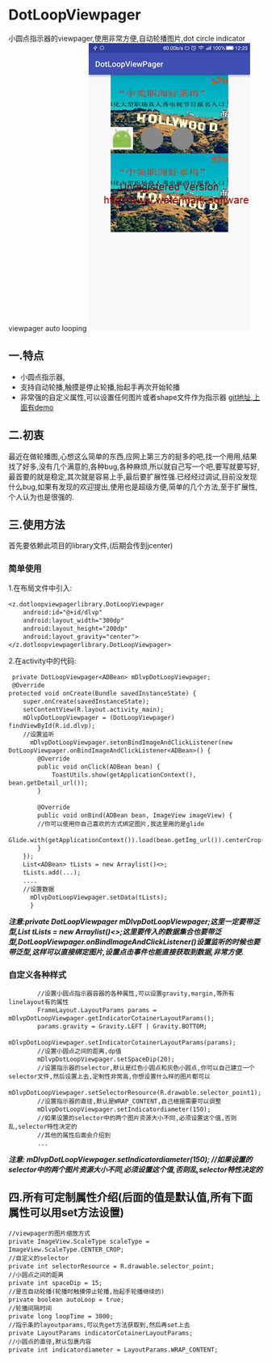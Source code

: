 # DotLoopViewpager
小圆点指示器的viewpager,使用非常方便,自动轮播图片,dot circle indicator viewpager auto looping
![示意图][1]
## 一.特点

 - 小圆点指示器,
 - 支持自动轮播,触摸是停止轮播,抬起手再次开始轮播
 - 非常强的自定义属性,可以设置任何图片或者shape文件作为指示器
 [git地址,上面有demo][2]
## 二.初衷
最近在做轮播图,心想这么简单的东西,应网上第三方的挺多的吧,找一个用用,结果找了好多,没有几个满意的,各种bug,各种麻烦,所以就自己写一个吧,要写就要写好,最首要的就是稳定,其次就是容易上手,最后要扩展性强.已经经过调试,目前没发现什么bug,如果有发现的欢迎提出,使用也是超级方便,简单的几个方法,至于扩展性,个人认为也是很强的.
## 三.使用方法
首先要依赖此项目的library文件,(后期会传到jcenter)
### 简单使用
1.在布局文件中引入:

    <z.dotloopviewpagerlibrary.DotLoopViewpager
        android:id="@+id/dlvp"
        android:layout_width="300dp"
        android:layout_height="200dp"
        android:layout_gravity="center"></z.dotloopviewpagerlibrary.DotLoopViewpager>

2.在activity中的代码:

     private DotLoopViewpager<ADBean> mDlvpDotLoopViewpager;
     @Override
    protected void onCreate(Bundle savedInstanceState) {
        super.onCreate(savedInstanceState);
        setContentView(R.layout.activity_main);
        mDlvpDotLoopViewpager = (DotLoopViewpager) findViewById(R.id.dlvp);
        //设置监听
          mDlvpDotLoopViewpager.setonBindImageAndClickListener(new             DotLoopViewpager.onBindImageAndClickListener<ADBean>() {
            @Override
            public void onClick(ADBean bean) {
                ToastUtils.show(getApplicationContext(), bean.getDetail_url());
            }

            @Override
            public void onBind(ADBean bean, ImageView imageView) {
            //你可以使用你自己喜欢的方式绑定图片,我这里用的是glide
                Glide.with(getApplicationContext()).load(bean.getImg_url()).centerCrop().into(imageView);
            }
        });
        List<ADBean> tLists = new Arraylist()<>;
        tLists.add(...);
        ....
        //设置数据
          mDlvpDotLoopViewpager.setData(tLists);
          }
***注意:private DotLoopViewpager<ADBean> mDlvpDotLoopViewpager;这里一定要带泛型,List<ADBean> tLists = new Arraylist()<>;这里要传入的数据集合也要带泛型,DotLoopViewpager.onBindImageAndClickListener<ADBean>()设置监听的时候也要带泛型,这样可以直接绑定图片,设置点击事件也能直接获取到数据,非常方便.***
### 自定义各种样式

            //设置小圆点指示器容器的各种属性,可以设置gravity,margin,等所有linelayout有的属性
            FrameLayout.LayoutParams params = mDlvpDotLoopViewpager.getIndicatorCotainerLayoutParams();
            params.gravity = Gravity.LEFT | Gravity.BOTTOM;
            mDlvpDotLoopViewpager.setIndicatorCotainerLayoutParams(params);
            //设置小圆点之间的距离,dp值
            mDlvpDotLoopViewpager.setSpaceDip(20);
            //设置指示器的selector,默认是红色小圆点和灰色小圆点,你可以自己建立一个selector文件,然后设置上去,定制性非常高,你想设置什么样的图片都可以
            mDlvpDotLoopViewpager.setSelectorResource(R.drawable.selector_point1);
            //设置指示器的直径,默认是WRAP_CONTENT,自己根据需要可以调整
            mDlvpDotLoopViewpager.setIndicatordiameter(150);
            //如果设置的selector中的两个图片资源大小不同,必须设置这个值,否则乱,selector特性决定的
            //其他的属性后面会介绍到
            ...
***注意:  mDlvpDotLoopViewpager.setIndicatordiameter(150);
            //如果设置的selector中的两个图片资源大小不同,必须设置这个值,否则乱,selector特性决定的***
## 四.所有可定制属性介绍(后面的值是默认值,所有下面属性可以用set方法设置)

    //viewpager的图片缩放方式
    private ImageView.ScaleType scaleType = ImageView.ScaleType.CENTER_CROP;
    //自定义的selector
    private int selectorResource = R.drawable.selector_point;
    //小圆点之间的距离
    private int spaceDip = 15;
    //是否自动轮播(轮播时触摸停止轮播,抬起手轮播继续的)
    private boolean autoLoop = true;
    //轮播间隔时间
    private long loopTime = 3000;
    //指示条的layoutparams,可以先get方法获取到,然后再set上去
    private LayoutParams indicatorCotainerLayoutParams;
    //小圆点的直径,默认包裹内容
    private int indicatordiameter = LayoutParams.WRAP_CONTENT;


  [1]: https://github.com/zxyaust/DotLoopViewpager/blob/master/SCR_20160714_122356.gif?raw=true
  [2]: https://github.com/zxyaust/DotLoopViewpager